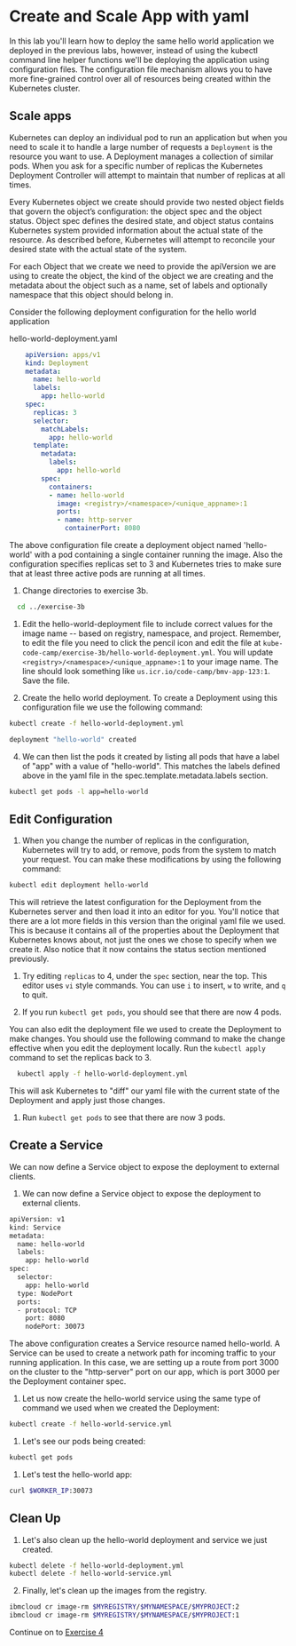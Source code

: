 # Create and Scale App with yaml

In this lab you'll learn how to deploy the same hello world application we deployed in the previous labs, however, instead of using the kubectl command line helper functions we'll be deploying the application using configuration files. The configuration file mechanism allows you to have more fine-grained control over all of resources being created within the Kubernetes cluster.

## Scale apps

Kubernetes can deploy an individual pod to run an application but when you need to scale it to handle a large number of requests a `Deployment` is the resource you want to use. A Deployment manages a collection of similar pods. When you ask for a specific number of replicas the Kubernetes Deployment Controller will attempt to maintain that number of replicas at all times.

Every Kubernetes object we create should provide two nested object fields that govern the object’s configuration: the object spec and the object status. Object spec defines the desired state, and object status contains Kubernetes system provided information about the actual state of the resource. As described before, Kubernetes will attempt to reconcile your desired state with the actual state of the system.

For each Object that we create we need to provide the apiVersion we are using to create the object, the kind of the object we are creating and the metadata about the object such as a name, set of labels and optionally namespace that this object should belong in.

Consider the following deployment configuration for the hello world application

hello-world-deployment.yaml

```yaml
    apiVersion: apps/v1
    kind: Deployment
    metadata:
      name: hello-world
      labels:
        app: hello-world
    spec:
      replicas: 3
      selector:
        matchLabels:
          app: hello-world
      template:
        metadata:
          labels:
            app: hello-world
        spec:
          containers:
          - name: hello-world
            image: <registry>/<namespace>/<unique_appname>:1
            ports:
            - name: http-server
              containerPort: 8080
```

The above configuration file create a deployment object named 'hello-world' with a pod containing a single container running the image. Also the configuration specifies replicas set to 3 and Kubernetes tries to make sure that at least three active pods are running at all times.

1. Change directories to exercise 3b.

```bash
  cd ../exercise-3b
```

1. Edit the hello-world-deployment file to include correct values for the image name -- based on registry, namespace, and project.  Remember, to edit the file you need to click the pencil icon and edit the file at `kube-code-camp/exercise-3b/hello-world-deployment.yml`. You will update `<registry>/<namespace>/<unique_appname>:1` to your image name. The line should look something like `us.icr.io/code-camp/bmv-app-123:1`. Save the file.

3. Create the hello world deployment. To create a Deployment using this configuration file we use the following command:

  ```bash
  kubectl create -f hello-world-deployment.yml
  ```

  ```bash
  deployment "hello-world" created  
  ```

4. We can then list the pods it created by listing all pods that have a label of "app" with a value of "hello-world". This matches the labels defined above in the yaml file in the spec.template.metadata.labels section.

  ```bash
  kubectl get pods -l app=hello-world
  ```

## Edit Configuration

1. When you change the number of replicas in the configuration, Kubernetes will try to add, or remove, pods from the system to match your request. You can make these modifications by using the following command:

  ```bash
  kubectl edit deployment hello-world
  ```

  This will retrieve the latest configuration for the Deployment from the Kubernetes server and then load it into an editor for you. You'll notice that there are a lot more fields in this version than the original yaml file we used. This is because it contains all of the properties about the Deployment that Kubernetes knows about, not just the ones we chose to specify when we create it. Also notice that it now contains the status section mentioned previously.

1. Try editing `replicas` to 4, under the `spec` section, near the top. This editor uses `vi` style commands. You can use `i` to insert, `w` to write, and `q` to quit.

1. If you run `kubectl get pods`, you should see that there are now 4 pods.

  You can also edit the deployment file we used to create the Deployment to make changes. You should use the following command to make the change effective when you edit the deployment locally. Run the `kubectl apply` command to set the replicas back to 3.

```bash
  kubectl apply -f hello-world-deployment.yml
```

  This will ask Kubernetes to "diff" our yaml file with the current state of the Deployment and apply just those changes.

1. Run `kubectl get pods` to see that there are now 3 pods.

## Create a Service

We can now define a Service object to expose the deployment to external clients.

1. We can now define a Service object to expose the deployment to external clients.

  ```bash
  apiVersion: v1
  kind: Service
  metadata:
    name: hello-world
    labels:
      app: hello-world
  spec:
    selector:
      app: hello-world
    type: NodePort
    ports:
    - protocol: TCP
      port: 8080
      nodePort: 30073
  ```

The above configuration creates a Service resource named hello-world. A Service can be used to create a network path for incoming traffic to your running application. In this case, we are setting up a route from port 3000 on the cluster to the "http-server" port on our app, which is port 3000 per the Deployment container spec.

1. Let us now create the hello-world service using the same type of command we used when we created the Deployment:

  ```bash
  kubectl create -f hello-world-service.yml
  ```

1. Let's see our pods being created:

  ```bash
  kubectl get pods
  ```

1. Let's test the hello-world app:

  ```bash
  curl $WORKER_IP:30073
  ```

## Clean Up

1. Let's also clean up the hello-world deployment and service we just created.

  ```bash
  kubectl delete -f hello-world-deployment.yml
  kubectl delete -f hello-world-service.yml
  ```

2. Finally, let's clean up the images from the registry.

  ```bash
  ibmcloud cr image-rm $MYREGISTRY/$MYNAMESPACE/$MYPROJECT:2
  ibmcloud cr image-rm $MYREGISTRY/$MYNAMESPACE/$MYPROJECT:1
  ```

Continue on to [Exercise 4](../exercise-4/README.md)
